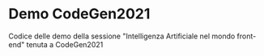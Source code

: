 # Demo CodeGen2021

Codice delle demo della sessione "Intelligenza Artificiale nel mondo front-end" tenuta a CodeGen2021